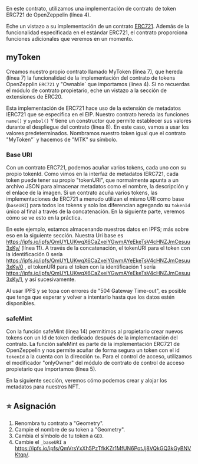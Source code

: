 En este contrato, utilizamos una implementación de contrato de token ERC721 de OpenZeppelin (línea 4).

Eche un vistazo a su implementación de un contrato <a href="https://github.com/OpenZeppelin/openzeppelin-contracts/blob/master/contracts/token/ERC721/ERC721.sol" target="_blank">ERC721</a>. Además de la funcionalidad especificada en el estándar ERC721, el contrato proporciona funciones adicionales que veremos en un momento.

## myToken

Creamos nuestro propio contrato llamado MyToken (línea 7), que hereda (línea 7) la funcionalidad de la implementación del contrato de tokens OpenZepplin `ERC721` y "Ownable\` que importamos (línea 4). Si no recuerdas el módulo de contrato propietario, eche un vistazo a la sección de extensiones de ERC20.

Esta implementación de ERC721 hace uso de la extensión de metadatos IERC721 que se especifica en el EIP. Nuestro contrato hereda las funciones `name()` y `symbol()`
Y tiene un constructor que permite establecer sus valores durante el despliegue del contrato (línea 8).
En este caso, vamos a usar los valores predeterminados. Nombramos nuestro token igual que el contrato "MyToken"\` y hacemos de "MTK" su símbolo.

### Base URI

Con un contrato ERC721, podemos acuñar varios tokens, cada uno con su propio tokenId. Como vimos en la interfaz de metadatos IERC721, cada token puede tener su propio "tokenURI", que normalmente apunta a un archivo JSON para almacenar metadatos como el nombre, la descripción y el enlace de la imagen.
Si un contrato acuña varios tokens, las implementaciones de ERC721 a menudo utilizan el mismo URI como base (`baseURI`) para todos los tokens y solo los diferencian agregando su `tokenId` único al final a través de la concatenación. En la siguiente parte, veremos cómo se ve esto en la práctica.

En este ejemplo, estamos almacenando nuestros datos en IPFS; más sobre eso en la siguiente sección. Nuestra Uri base es <a href="https://ipfs.io/ipfs/QmUYLUKwqX6CaZxeiYGwmAYeEkeTsV4cHNZJmCesuu3xKy/" target="_blank">https://ipfs.io/ipfs/QmUYLUKwqX6CaZxeiYGwmAYeEkeTsV4cHNZJmCesuu3xKy/</a> (línea 11).
A través de la concatenación, el tokenURI para el token con la identificación 0 sería <a href="https://ipfs.io/ipfs/QmUYLUKwqX6CaZxeiYGwmAYeEkeTsV4cHNZJmCesuu3xKy/0" target="_blank">https://ipfs.io/ipfs/QmUYLUKwqX6CaZxeiYGwmAYeEkeTsV4cHNZJmCesuu3xKy/0</a> , el tokenURI para el token con la identificación 1 sería <a href="https://ipfs.io/ipfs/QmUYLUKwqX6CaZxeiYGwmAYeEkeTsV4cHNZJmCesuu3xKy/1" target="_blank">https://ipfs.io/ipfs/QmUYLUKwqX6CaZxeiYGwmAYeEkeTsV4cHNZJmCesuu3xKy/1</a>, y así sucesivamente.

Al usar IPFS y se topa con errores de "504 Gateway Time-out", es posible que tenga que esperar y volver a intentarlo hasta que los datos estén disponibles.

### safeMint

Con la función safeMint (línea 14) permitimos al propietario crear nuevos tokens con un Id de token dedicado después de la implementación del contrato.
La función safeMint es parte de la implementación ERC721 de OpenZeppelin y nos permite acuñar de forma segura un token con el id `tokenId` a la cuenta con la dirección `to`. Para el control de acceso, utilizamos el modificador "onlyOwner" del módulo de contrato de control de acceso propietario que importamos (línea 5).

En la siguiente sección, veremos cómo podemos crear y alojar los metadatos para nuestros NFT.

## ⭐️ Asignación

1. Renombra tu contrato a "Geometry".
2. Campie el nombre de su token a "Geometry".
3. Cambia el símbolo de tu token a `GEO`.
4. Cambie el `_baseURI` a <a href="https://ipfs.io/ipfs/QmVrsYxXh5PzTfkKZr1MfUN6PotJj8VQkGQ3kGyBNVKtqp/" target="_blank">https://ipfs.io/ipfs/QmVrsYxXh5PzTfkKZr1MfUN6PotJj8VQkGQ3kGyBNVKtqp/</a>.
